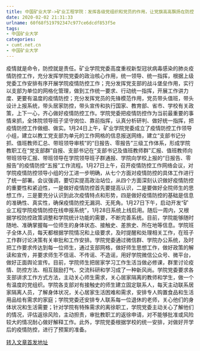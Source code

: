 ```yaml
---
title: 中国矿业大学->矿业工程学院：发挥各级党组织和党员的作用，让党旗高高飘扬在防控疫情第一线 | cumt.net.cn
date: 2020-02-02 21:31:33
urlname: 60f68f519792347c977ce6dcdf853f5e
tags: 
- 中国矿业大学
categories:
- cumt.net.cn
- 中国矿业大学
---
```

疫情就是命令，防控就是责任。矿业学院党委高度重视新型冠状病毒感染的肺炎疫情防控工作，充分发挥学院党委的政治核心作用，统一领导、统一指挥，根据上级党委工作安排有序开展学院疫情防控工作；充分发挥党支部的战斗堡垒作用，实行以支部为单位的网格化管理，做到工作统一要求、行动统一指挥，开展工作讲力度、更要有温度的疫情防控；充分发挥党员的先锋模范作用，党员带头值班，带头设计上报系统，带头居家防控，带头宣传和执行国家、教育部、省市、学校有关政策，上下一心，齐心做好疫情防控工作。学院党委把疫情防控作为当前最重要的事情来抓，全体院领导班子坚守岗位、靠前指挥，认真分析研判、做好统一指挥，把疫情防控工作做细、做实。1月24日上午，矿业学院党委成立了疫情防控工作领导小组，建立以教工党支部为单元的工作网格的信息报送网络，建立“支部书记分抓、值班教师汇总、带班领导审核”的“日报告、零报告”三级工作体系，形成学院教职工在“党支部群”自报、支部书记在“支部书记及值班教师群”汇报、值班教师向带班领导汇报、带班领导在学院领导班子群通报、学院向学校上报的“日报告、零报告”的疫情防控“五报”工作流程。1月27日上午，召开疫情防控工作网络会议，对学院疫情防控领导小组的分工进一步明确，从七个方面对疫情防控的具体工作进行了统一部署。会议强调，要切实提高政治站位，从四个方面深刻认识做好疫情防控的重要性和紧迫性，一是做好疫情防控首先要提高认识，二是要做好全院师生的思想工作，三是要充分认识到此次疫情特点和形势，四是做好疫情防控的基础是信息的准确性、真实性，确保疫情防控无漏洞、无死角。1月27日下午，启动开发“矿业工程学院疫情防控在线申报系统”，1月28日系统上线启用。随后一周内，又根据学校防控政策调整和学院统计功能的需要，不断完善系统。目前，学院能够随时随地、准确掌握每一位师生的身体状态、接触史、差旅史、所在地等信息。学院班子全体人员，每天都根据学院情况和上级要求，及时提醒和处理相关工作，在班子工作群讨论决策有关审批和工作安排。学院党委通过微信群、学院办公系统，及时把工作要求传达到每一位师生，通过支部网格，做好师生思想工作，做好政策的解读和宣传，并要求师生不信谣、不传谣、不造谣，用好学院微信公众号、微平台，做好正面舆论宣传。目前，学院师生把居家学习工作生活当做必修课，群里讨论疫情、防控方法、相互鼓励打气、交流科研和学习成了一种新风尚。学院党委要求各支部讲求工作方式方法，主动关心师生需求，关心居家隔离的教师和学生，做一个有温度的党组织。学院各支部对有接触史的师生建立固定联系人，每天主动联系居家隔离人员，了解身体状况，关心居家生活困难和需求，安排专人购置食品和生活用品给有需求的家庭；学院党委还安排专人联系每一位退休的老师，关心他们的身体状况和生活需要；针对学院有特殊需求的离徐职工，学院党委主动关心了解他们的情况，评估返徐风险，主动担责，审批教职工的返徐申请，对不能够批准或风险较大的情况耐心做好解释工作。此外，学院党委根据学校的统一安排，对做好开学后的疫情防控，进行了预案的准备。 



[转入文章首发地址](http://xwzx.cumt.edu.cn/85/4d/c523a558413/page.htm)